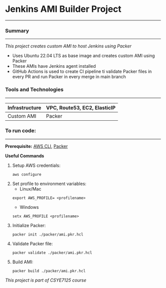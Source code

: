 # Jenkins AMI Builder Project
---------------------------------------------------------------------------------------------

### Summary
---------------------------------------------------------------------------------------------

_This project creates custom AMI to host Jenkins using Packer_
- Uses Ubuntu 22.04 LTS as base image and creates custom AMI using Packer
- These AMIs have Jenkins agent installed
- GitHub Actions is used to create CI pipeline ti validate Packer files in every PR and run Packer in every merge in main branch

### Tools and Technologies
-----------------------

| Infrastructure        |   VPC, Route53, EC2, ElasticIP            |
|-----------------------|-------------------------------------------|
| Custom AMI            |   Packer                                  |


### To run code:
-----------------------

**Prerequisite:** [AWS CLI](https://docs.aws.amazon.com/cli/latest/userguide/cli-chap-welcome.html), [Packer](https://www.packer.io/)


**Useful Commands**

1. Setup AWS credentials:
    ```
    aws configure
    ```
2. Set profile to environment variables:
    -   Linux/Mac
    ```
    export AWS_PROFILE= <profilename>
    ```
    -   Windows
    ```
    setx AWS_PROFILE <profilename>
    ```
3. Initialize Packer:
    ```
    packer init ./packer/ami.pkr.hcl
    ```
4. Validate Packer file:
    ```
    packer validate ./packer/ami.pkr.hcl
    ```
5. Build AMI:
    ```
    packer build ./packer/ami.pkr.hcl
    ```


_This project is part of CSYE7125 course_